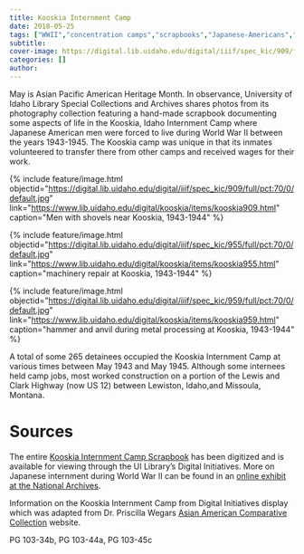 ```yaml
---
title: Kooskia Internment Camp
date: 2018-05-25
tags: ["WWII","concentration camps","scrapbooks","Japanese-Americans","Kooskia"]
subtitle: 
cover-image: https://digital.lib.uidaho.edu/digital/iiif/spec_kic/909/full/pct:70/0/default.jpg
categories: []
author:
---
```


May is Asian Pacific American Heritage Month. In observance, University of Idaho Library Special Collections and Archives shares photos from its photography collection featuring a hand-made scrapbook documenting some aspects of life in the Kooskia, Idaho Internment Camp where Japanese American men were forced to live during World War II between the years 1943-1945. The Kooskia camp was unique in that its inmates volunteered to transfer there from other camps and received wages for their work.

{% include feature/image.html objectid="https://digital.lib.uidaho.edu/digital/iiif/spec_kic/909/full/pct:70/0/default.jpg" link="https://www.lib.uidaho.edu/digital/kooskia/items/kooskia909.html" caption="Men with shovels near Kooskia, 1943-1944" %}

{% include feature/image.html objectid="https://digital.lib.uidaho.edu/digital/iiif/spec_kic/955/full/pct:70/0/default.jpg" link="https://www.lib.uidaho.edu/digital/kooskia/items/kooskia955.html" caption="machinery repair at Kooskia, 1943-1944" %}

{% include feature/image.html objectid="https://digital.lib.uidaho.edu/digital/iiif/spec_kic/959/full/pct:70/0/default.jpg" link="https://www.lib.uidaho.edu/digital/kooskia/items/kooskia959.html" caption="hammer and anvil during metal processing at Kooskia, 1943-1944" %}

A total of some 265 detainees occupied the Kooskia Internment Camp at various times between May 1943 and May 1945. Although some internees held camp jobs, most worked construction on a portion of the Lewis and Clark Highway (now US 12) between Lewiston, Idaho,and Missoula, Montana. 

# Sources

The entire [Kooskia Internment Camp Scrapbook](https://www.lib.uidaho.edu/digital/Kooskia/index.html) has been digitized and is available for viewing through the UI Library’s Digital Initiatives. More on Japanese internment during World War II can be found in an [online exhibit at the National Archives](https://www.archives.gov/files/research/japanese-americans/prologue-1980.pdf).

Information on the Kooskia Internment Camp from Digital Initiatives display which was adapted from Dr. Priscilla Wegars [Asian American Comparative Collection](http://webpages.uidaho.edu/aacc/) website.

PG 103-34b, PG 103-44a, PG 103-45c